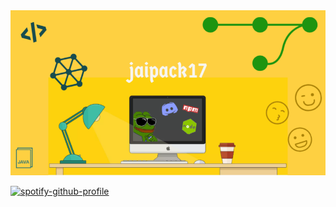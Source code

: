 <div align="center">
   <img width="600" alt="log" src="https://github.com/jaipack17/jaipack17/blob/main/jaipack17_READme_70.png?raw=true"/>
</div>

[![spotify-github-profile](https://spotify-github-profile.vercel.app/api/view?uid=31hnf4v53guezd3eqfai6v4iuxea&cover_image=true&theme=natemoo-re)](https://github.com/kittinan/spotify-github-profile)
